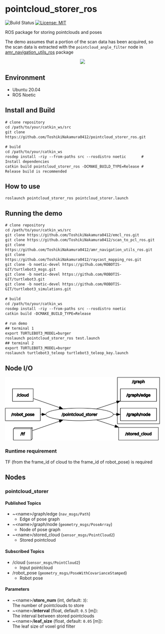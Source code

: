 # pointcloud_storer_ros

![Build Status](https://github.com/ToshikiNakamura0412/pointcloud_storer_ros/workflows/build/badge.svg)
[![License: MIT](https://img.shields.io/badge/License-MIT-yellow.svg)](https://opensource.org/licenses/MIT)

ROS package for storing pointclouds and poses

The demo assumes that a portion of the scan data has been acquired, so the scan data is extracted with the `pointcloud_angle_filter` node in [amr_navigation_utils_ros](https://github.com/ToshikiNakamura0412/amr_navigation_utils_ros.git) package

<p align="center">
  <img src="https://github.com/ToshikiNakamura0412/amr_navigation_gifs/blob/master/images/pointcloud_storer_demo.gif" height="320px"/>
</p>

## Environment
- Ubuntu 20.04
- ROS Noetic

## Install and Build
```
# clone repository
cd /path/to/your/catkin_ws/src
git clone https://github.com/ToshikiNakamura0412/pointcloud_storer_ros.git

# build
cd /path/to/your/catkin_ws
rosdep install -riy --from-paths src --rosdistro noetic       # Install dependencies
catkin build pointcloud_storer_ros -DCMAKE_BUILD_TYPE=Release # Release build is recommended
```

## How to use
```
roslaunch pointcloud_storer_ros pointcloud_storer.launch
```

## Running the demo
```
# clone repository
cd /path/to/your/catkin_ws/src
git clone https://github.com/ToshikiNakamura0412/emcl_ros.git
git clone https://github.com/ToshikiNakamura0412/scan_to_pcl_ros.git
git clone https://github.com/ToshikiNakamura0412/amr_navigation_utils_ros.git
git clone https://github.com/ToshikiNakamura0412/raycast_mapping_ros.git
git clone -b noetic-devel https://github.com/ROBOTIS-GIT/turtlebot3_msgs.git
git clone -b noetic-devel https://github.com/ROBOTIS-GIT/turtlebot3.git
git clone -b noetic-devel https://github.com/ROBOTIS-GIT/turtlebot3_simulations.git

# build
cd /path/to/your/catkin_ws
rosdep install -riy --from-paths src --rosdistro noetic
catkin build -DCMAKE_BUILD_TYPE=Release

# run demo
## terminal 1
export TURTLEBOT3_MODEL=burger
roslaunch pointcloud_storer_ros test.launch
## terminal 2
export TURTLEBOT3_MODEL=burger
roslaunch turtlebot3_teleop turtlebot3_teleop_key.launch
```

## Node I/O
![Node I/O](images/node_io.png)

### Runtime requirement
TF (from the frame_id of cloud to the frame_id of robot_pose) is required

## Nodes
### pointcloud_storer
#### Published Topics
- ~\<name>/graph/edge (`nav_msgs/Path`)
  - Edge of pose graph
- ~\<name>/graph/node (`geometry_msgs/PoseArray`)
  - Node of pose graph
- ~\<name>/stored_cloud (`sensor_msgs/PointCloud2`)
  - Stored pointcloud

#### Subscribed Topics
- /cloud (`sensor_msgs/PointCloud2`)
  - Input pointcloud
- /robot_pose (`geometry_msgs/PoseWithCovarianceStamped`)
  - Robot pose

#### Parameters
- ~\<name>/<b>store_num</b> (int, default: `3`):<br>
  The number of pointclouds to store
- ~\<name>/<b>interval</b> (float, default: `0.5` [m]):<br>
  The interval between stored pointclouds
- ~\<name>/<b>leaf_size</b> (float, default: `0.05` [m]):<br>
  The leaf size of voxel grid filter

